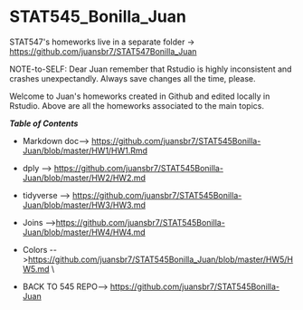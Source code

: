# STAT545_Bonilla_Juan

STAT547's homeworks live in a separate folder -> https://github.com/juansbr7/STAT547Bonilla_Juan

NOTE-to-SELF: Dear Juan remember that Rstudio is highly inconsistent and crashes unexpectandly. Always save changes all the time, please.


Welcome to Juan's homeworks created in Github and edited locally in Rstudio. Above are all the homeworks associated to the main topics.

***Table of Contents*** 

* Markdown doc--> https://github.com/juansbr7/STAT545Bonilla-Juan/blob/master/HW1/HW1.Rmd
* dply --> https://github.com/juansbr7/STAT545Bonilla-Juan/blob/master/HW2/HW2.md
* tidyverse --> https://github.com/juansbr7/STAT545Bonilla-Juan/blob/master/HW3/HW3.md
* Joins -->https://github.com/juansbr7/STAT545Bonilla-Juan/blob/master/HW4/HW4.md
* Colors -->https://github.com/juansbr7/STAT545Bonilla_Juan/blob/master/HW5/HW5.md \




* BACK TO 545 REPO--> https://github.com/juansbr7/STAT545Bonilla-Juan
